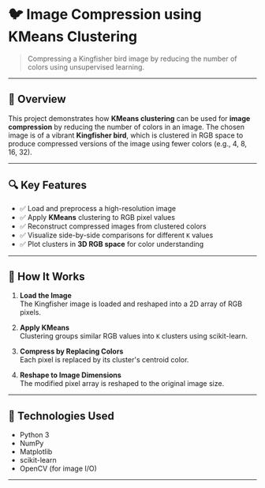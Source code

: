 # 🐦 Image Compression using KMeans Clustering

> Compressing a Kingfisher bird image by reducing the number of colors using unsupervised learning.

---

## 📌 Overview

This project demonstrates how **KMeans clustering** can be used for **image compression** by reducing the number of colors in an image. The chosen image is of a vibrant **Kingfisher bird**, which is clustered in RGB space to produce compressed versions of the image using fewer colors (e.g., 4, 8, 16, 32).

---

## 🔍 Key Features

- ✅ Load and preprocess a high-resolution image
- ✅ Apply **KMeans** clustering to RGB pixel values
- ✅ Reconstruct compressed images from clustered colors
- ✅ Visualize side-by-side comparisons for different `K` values
- ✅ Plot clusters in **3D RGB space** for color understanding

---

## 🧠 How It Works

1. **Load the Image**  
   The Kingfisher image is loaded and reshaped into a 2D array of RGB pixels.

2. **Apply KMeans**  
   Clustering groups similar RGB values into `K` clusters using scikit-learn.

3. **Compress by Replacing Colors**  
   Each pixel is replaced by its cluster's centroid color.

4. **Reshape to Image Dimensions**  
   The modified pixel array is reshaped to the original image size.

---

## 🧪 Technologies Used

- Python 3
- NumPy
- Matplotlib
- scikit-learn
- OpenCV (for image I/O)

---
